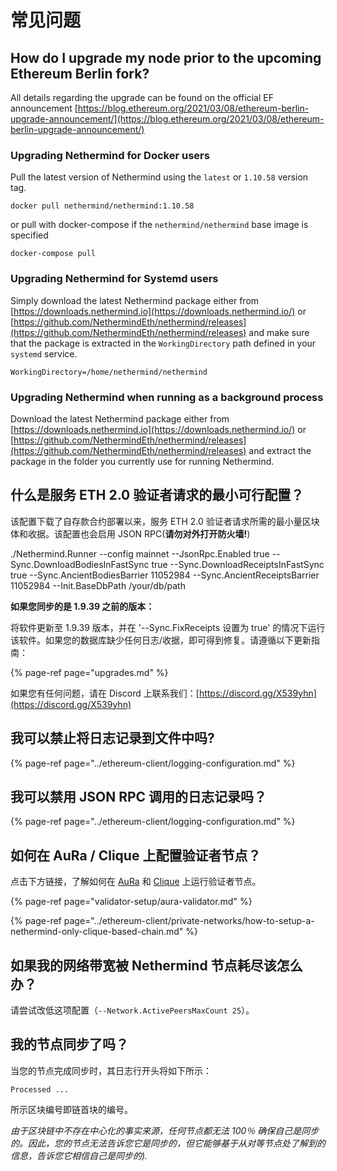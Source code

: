 # 常见问题

## How do I upgrade my node prior to the upcoming Ethereum Berlin fork?

All details regarding the upgrade can be found on the official EF announcement [https://blog.ethereum.org/2021/03/08/ethereum-berlin-upgrade-announcement/](https://blog.ethereum.org/2021/03/08/ethereum-berlin-upgrade-announcement/)

### Upgrading Nethermind for Docker users

Pull the latest version of Nethermind using the `latest` or `1.10.58` version tag.

```text
docker pull nethermind/nethermind:1.10.58
```

or pull with docker-compose if the `nethermind/nethermind` base image is specified

```text
docker-compose pull
```

### Upgrading Nethermind for Systemd users

Simply download the latest Nethermind package either from [https://downloads.nethermind.io](https://downloads.nethermind.io/) or [https://github.com/NethermindEth/nethermind/releases](https://github.com/NethermindEth/nethermind/releases) and make sure that the package is extracted in the `WorkingDirectory` path defined in your `systemd` service.

```text
WorkingDirectory=/home/nethermind/nethermind
```

### Upgrading Nethermind when running as a background process

Download the latest Nethermind package either from [https://downloads.nethermind.io](https://downloads.nethermind.io/) or [https://github.com/NethermindEth/nethermind/releases](https://github.com/NethermindEth/nethermind/releases) and extract the package in the folder you currently use for running Nethermind.

## 什么是服务 ETH 2.0 验证者请求的最小可行配置？

该配置下载了自存款合约部署以来，服务 ETH 2.0 验证者请求所需的最小量区块体和收据。该配置也会启用 JSON RPC\(**请勿对外打开防火墙!**\)

./Nethermind.Runner --config mainnet --JsonRpc.Enabled true --Sync.DownloadBodiesInFastSync true --Sync.DownloadReceiptsInFastSync true --Sync.AncientBodiesBarrier 11052984 --Sync.AncientReceiptsBarrier 11052984 --Init.BaseDbPath /your/db/path

**如果您同步的是 1.9.39 之前的版本：**

将软件更新至 1.9.39 版本，并在 '--Sync.FixReceipts 设置为 true' 的情况下运行该软件。如果您的数据库缺少任何日志/收据，即可得到修复。请遵循以下更新指南：

{% page-ref page="upgrades.md" %}

如果您有任何问题，请在 Discord 上联系我们：[https://discord.gg/X539yhn](https://discord.gg/X539yhn)

## 我可以禁止将日志记录到文件中吗?

{% page-ref page="../ethereum-client/logging-configuration.md" %}

## 我可以禁用 JSON RPC 调用的日志记录吗？

{% page-ref page="../ethereum-client/logging-configuration.md" %}

## 如何在 AuRa / Clique 上配置验证者节点？

点击下方链接，了解如何在 [AuRa](https://docs.nethermind.io/nethermind/guides-and-helpers/validator-setup/aura-validator) 和 [Clique](https://docs.nethermind.io/nethermind/ethereum-client/private-networks/how-to-setup-a-nethermind-only-clique-based-chain) 上运行验证者节点。

{% page-ref page="validator-setup/aura-validator.md" %}

{% page-ref page="../ethereum-client/private-networks/how-to-setup-a-nethermind-only-clique-based-chain.md" %}

## 如果我的网络带宽被 Nethermind 节点耗尽该怎么办？

请尝试改低这项配置（`--Network.ActivePeersMaxCount 25`）。

## 我的节点同步了吗？

当您的节点完成同步时，其日志行开头将如下所示：

`Processed ...`

所示区块编号即链首块的编号。

_由于区块链中不存在中心化的事实来源，任何节点都无法 100％ 确保自己是同步的。因此，您的节点无法告诉您它是同步的，但它能够基于从对等节点处了解到的信息，告诉您它相信自己是同步的\)._

